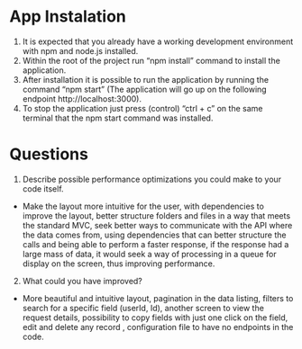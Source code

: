 # App Instalation

1. It is expected that you already have a working development environment with npm and node.js installed.
2. Within the root of the project run “npm install” command to install the application.
3. After installation it is possible to run the application by running the command “npm start” (The application will go up on the following endpoint http://localhost:3000).
4. To stop the application just press (control) “ctrl + c” on the same terminal that the npm start command was installed.


# Questions

1. Describe possible performance optimizations you could make to your
code itself.
- Make the layout more intuitive for the user, with dependencies to improve the layout, better structure folders and files in a way that meets the standard MVC, seek better ways to communicate with the API where the data comes from, using dependencies that can better structure the calls and being able to perform a faster response, if the response had a large mass of data, it would seek a way of processing in a queue for display on the screen, thus improving performance.

2. What could you have improved?
- More beautiful and intuitive layout, pagination in the data listing, filters to search for a specific field (userId, Id), another screen to view the request details, possibility to copy fields with just one click on the field, edit and delete any record , configuration file to have no endpoints in the code.